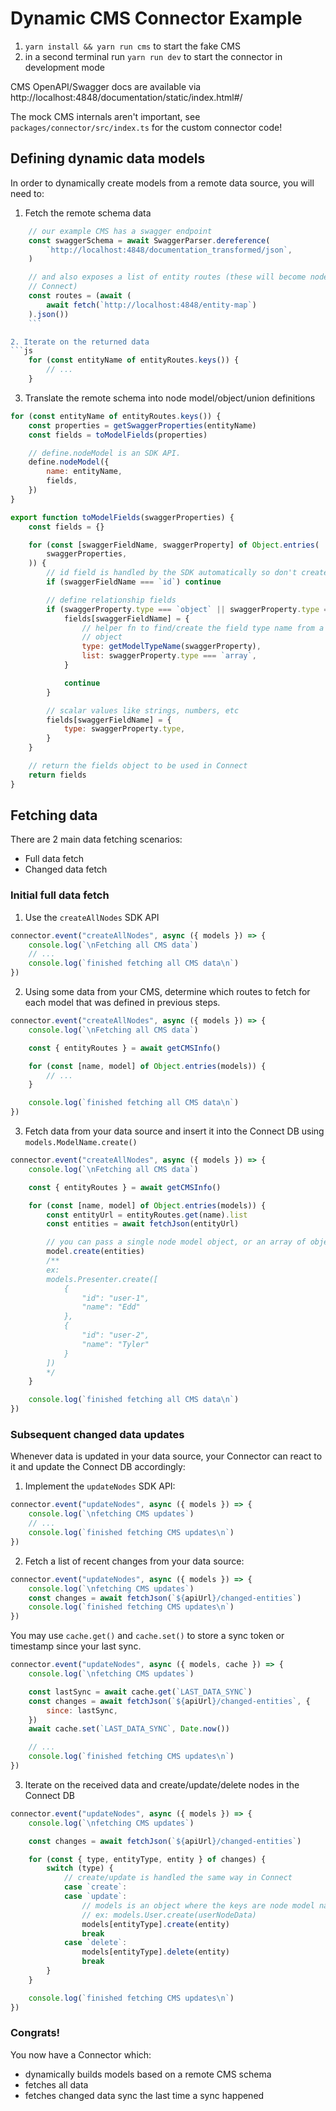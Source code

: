 # Dynamic CMS Connector Example

1. `yarn install && yarn run cms` to start the fake CMS
2. in a second terminal run `yarn run dev` to start the connector in development mode

CMS OpenAPI/Swagger docs are available via http://localhost:4848/documentation/static/index.html#/

The mock CMS internals aren't important, see `packages/connector/src/index.ts` for the
custom connector code!

## Defining dynamic data models

In order to dynamically create models from a remote data source,
you will need to:

1. Fetch the remote schema data

````js
	// our example CMS has a swagger endpoint
	const swaggerSchema = await SwaggerParser.dereference(
		`http://localhost:4848/documentation_transformed/json`,
	)

	// and also exposes a list of entity routes (these will become node models in
	// Connect)
	const routes = (await (
		await fetch(`http://localhost:4848/entity-map`)
	).json())
	```

2. Iterate on the returned data
```js
	for (const entityName of entityRoutes.keys()) {
		// ...
	}
````

3. Translate the remote schema into node model/object/union definitions

```js
for (const entityName of entityRoutes.keys()) {
	const properties = getSwaggerProperties(entityName)
	const fields = toModelFields(properties)

	// define.nodeModel is an SDK API.
	define.nodeModel({
		name: entityName,
		fields,
	})
}
```

```js
export function toModelFields(swaggerProperties) {
	const fields = {}

	for (const [swaggerFieldName, swaggerProperty] of Object.entries(
		swaggerProperties,
	)) {
		// id field is handled by the SDK automatically so don't create a field for it
		if (swaggerFieldName === `id`) continue

		// define relationship fields
		if (swaggerProperty.type === `object` || swaggerProperty.type === `array`) {
			fields[swaggerFieldName] = {
				// helper fn to find/create the field type name from a swagger property
				// object
				type: getModelTypeName(swaggerProperty),
				list: swaggerProperty.type === `array`,
			}

			continue
		}

		// scalar values like strings, numbers, etc
		fields[swaggerFieldName] = {
			type: swaggerProperty.type,
		}
	}

	// return the fields object to be used in Connect
	return fields
}
```

## Fetching data

There are 2 main data fetching scenarios:

- Full data fetch
- Changed data fetch

### Initial full data fetch

1. Use the `createAllNodes` SDK API

```js
connector.event("createAllNodes", async ({ models }) => {
	console.log(`\nFetching all CMS data`)
	// ...
	console.log(`finished fetching all CMS data\n`)
})
```

2. Using some data from your CMS, determine which routes to fetch for each model that
   was defined in previous steps.

```js
connector.event("createAllNodes", async ({ models }) => {
	console.log(`\nFetching all CMS data`)

	const { entityRoutes } = await getCMSInfo()

	for (const [name, model] of Object.entries(models)) {
		// ...
	}

	console.log(`finished fetching all CMS data\n`)
})
```

3. Fetch data from your data source and insert it into the Connect DB using
   `models.ModelName.create()`

```js
connector.event("createAllNodes", async ({ models }) => {
	console.log(`\nFetching all CMS data`)

	const { entityRoutes } = await getCMSInfo()

	for (const [name, model] of Object.entries(models)) {
		const entityUrl = entityRoutes.get(name).list
		const entities = await fetchJson(entityUrl)

		// you can pass a single node model object, or an array of objects here
		model.create(entities)
		/**
		ex:
		models.Presenter.create([
			{
				"id": "user-1",
				"name": "Edd"
			},
			{
				"id": "user-2",
				"name": "Tyler"
			}
		])
		*/
	}

	console.log(`finished fetching all CMS data\n`)
})
```

### Subsequent changed data updates

Whenever data is updated in your data source, your Connector can react to it and
update the Connect DB accordingly:

1. Implement the `updateNodes` SDK API:

```js
connector.event("updateNodes", async ({ models }) => {
	console.log(`\nfetching CMS updates`)
	// ...
	console.log(`finished fetching CMS updates\n`)
})
```

2. Fetch a list of recent changes from your data source:

```js
connector.event("updateNodes", async ({ models }) => {
	console.log(`\nfetching CMS updates`)
	const changes = await fetchJson(`${apiUrl}/changed-entities`)
	console.log(`finished fetching CMS updates\n`)
})
```

You may use `cache.get()` and `cache.set()` to store a sync token or timestamp since your last sync.

```js
connector.event("updateNodes", async ({ models, cache }) => {
	console.log(`\nfetching CMS updates`)

	const lastSync = await cache.get(`LAST_DATA_SYNC`)
	const changes = await fetchJson(`${apiUrl}/changed-entities`, {
		since: lastSync,
	})
	await cache.set(`LAST_DATA_SYNC`, Date.now())

	// ...
	console.log(`finished fetching CMS updates\n`)
})
```

3. Iterate on the received data and create/update/delete nodes in the Connect DB

```js
connector.event("updateNodes", async ({ models }) => {
	console.log(`\nfetching CMS updates`)

	const changes = await fetchJson(`${apiUrl}/changed-entities`)

	for (const { type, entityType, entity } of changes) {
		switch (type) {
			// create/update is handled the same way in Connect
			case `create`:
			case `update`:
				// models is an object where the keys are node model names
				// ex: models.User.create(userNodeData)
				models[entityType].create(entity)
				break
			case `delete`:
				models[entityType].delete(entity)
				break
		}
	}

	console.log(`finished fetching CMS updates\n`)
})
```

### Congrats!

You now have a Connector which:

- dynamically builds models based on a remote CMS schema
- fetches all data
- fetches changed data sync the last time a sync happened
